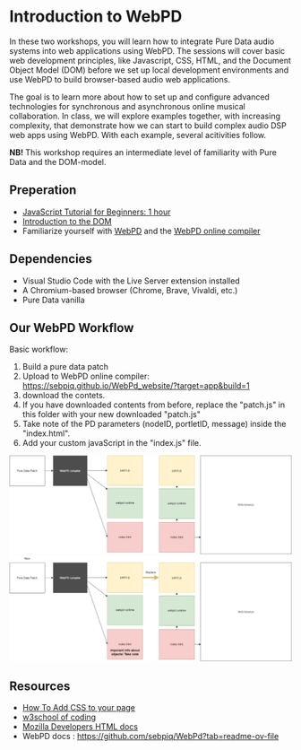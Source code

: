 # Introduction to WebPD

In these two workshops, you will learn how to integrate Pure Data audio systems into web applications using WebPD. The sessions will cover basic web development principles, like Javascript, CSS, HTML, and the Document Object Model (DOM) before we set up local development environments and use WebPD to build browser-based audio web applications.

The goal is to learn more about how to set up and configure advanced technologies for synchronous and asynchronous online musical collaboration.
In class, we will explore examples together, with increasing complexity, that demonstrate how we can start to build complex audio DSP web apps using WebPD. With each example, several acitivities follow.

**NB!** This workshop requires an intermediate level of familiarity with Pure Data and the DOM-model.

## Preperation

- [JavaScript Tutorial for Beginners: 1 hour](https://www.youtube.com/watch?v=W6NZfCO5SIk)
- [Introduction to the DOM](https://developer.mozilla.org/en-US/docs/Web/API/Document_Object_Model/Introduction)
- Familiarize yourself with [WebPD](https://github.com/sebpiq/) and the [WebPD online compiler](https://sebpiq.github.io/WebPd_website/)

## Dependencies

- Visual Studio Code with the Live Server extension installed
- A Chromium-based browser (Chrome, Brave, Vivaldi, etc.)
- Pure Data vanilla

## Our WebPD Workflow

Basic workflow:

1. Build a pure data patch
2. Upload to WebPD online compiler: https://sebpiq.github.io/WebPd_website/?target=app&build=1
3. download the contets.
4. If you have downloaded contents from before, replace the "patch.js" in this folder with your new downloaded "patch.js"
5. Take note of the PD parameters (nodeID, portletID, message) inside the "index.html".
6. Add your custom javaScript in the "index.js" file.

<p align="left">
 <img src="./fig/webpd-workflow-1.jpg" width=600>
 <img src="./fig/webpd-workflow-2.jpg" width=600>
</p>

## Resources

- [How To Add CSS to your page](https://www.w3schools.com/CSS/css_howto.asp)
- [w3school of coding](https://www.w3schools.com/)
- [Mozilla Developers HTML docs](https://developer.mozilla.org/en-US/)
- WebPD docs : https://github.com/sebpiq/WebPd?tab=readme-ov-file

